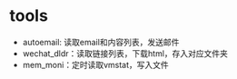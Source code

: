 # tools
- autoemail: 读取email和内容列表，发送邮件
- wechat_dldr：读取链接列表，下载html，存入对应文件夹
- mem_moni：定时读取vmstat，写入文件
